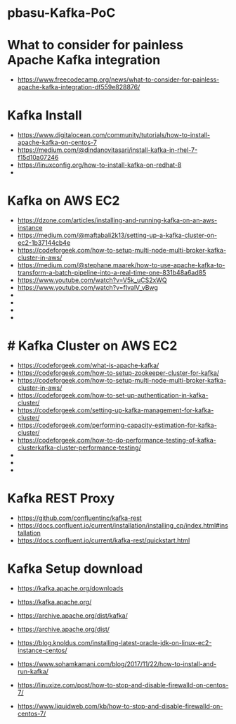 # pbasu-Kafka-PoC

# What to consider for painless Apache Kafka integration
* https://www.freecodecamp.org/news/what-to-consider-for-painless-apache-kafka-integration-df559e828876/


# Kafka Install
* https://www.digitalocean.com/community/tutorials/how-to-install-apache-kafka-on-centos-7
* https://medium.com/@dindanovitasari/install-kafka-in-rhel-7-f15d10a07246
* https://linuxconfig.org/how-to-install-kafka-on-redhat-8
* 


# Kafka on AWS EC2
* https://dzone.com/articles/installing-and-running-kafka-on-an-aws-instance
* https://medium.com/@maftabali2k13/setting-up-a-kafka-cluster-on-ec2-1b37144cb4e
* https://codeforgeek.com/how-to-setup-multi-node-multi-broker-kafka-cluster-in-aws/
* https://medium.com/@stephane.maarek/how-to-use-apache-kafka-to-transform-a-batch-pipeline-into-a-real-time-one-831b48a6ad85
* https://www.youtube.com/watch?v=V5k_uCS2xWQ
* https://www.youtube.com/watch?v=fIvalV_vBwg
* 
* 
* 
* 

# # Kafka Cluster on AWS EC2
* https://codeforgeek.com/what-is-apache-kafka/
* https://codeforgeek.com/how-to-setup-zookeeper-cluster-for-kafka/
* https://codeforgeek.com/how-to-setup-multi-node-multi-broker-kafka-cluster-in-aws/
* https://codeforgeek.com/how-to-set-up-authentication-in-kafka-cluster/
* https://codeforgeek.com/setting-up-kafka-management-for-kafka-cluster/
* https://codeforgeek.com/performing-capacity-estimation-for-kafka-cluster/
* https://codeforgeek.com/how-to-do-performance-testing-of-kafka-clusterkafka-cluster-performance-testing/
* 
* 
* 

# Kafka REST Proxy
* https://github.com/confluentinc/kafka-rest
* https://docs.confluent.io/current/installation/installing_cp/index.html#installation
* https://docs.confluent.io/current/kafka-rest/quickstart.html

# Kafka Setup download
* https://kafka.apache.org/downloads
* https://kafka.apache.org/
* https://archive.apache.org/dist/kafka/
* https://archive.apache.org/dist/


* https://blog.knoldus.com/installing-latest-oracle-jdk-on-linux-ec2-instance-centos/
* https://www.sohamkamani.com/blog/2017/11/22/how-to-install-and-run-kafka/
* https://linuxize.com/post/how-to-stop-and-disable-firewalld-on-centos-7/
* https://www.liquidweb.com/kb/how-to-stop-and-disable-firewalld-on-centos-7/


